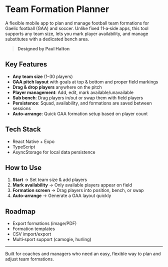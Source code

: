 # Team Formation Planner

A flexible mobile app to plan and manage football team formations for Gaelic football (GAA) and soccer. Unlike fixed 11‑a‑side apps, this tool supports any team size, lets you mark player availability, and manage substitutes with a dedicated bench area.

> **Designed by Paul Halton**

## Key Features

* **Any team size** (1–30 players)
* **GAA pitch layout** with goals at top & bottom and proper field markings
* **Drag & drop players** anywhere on the pitch
* **Player management**: Add, edit, mark available/unavailable
* **Sub bench**: Drag players in/out or swap them with field players
* **Persistence**: Squad, availability, and formations are saved between sessions
* **Auto‑arrange**: Quick GAA formation setup based on player count

## Tech Stack

* React Native + Expo
* TypeScript
* AsyncStorage for local data persistence

## How to Use

1. **Start** → Set team size & add players
2. **Mark availability** → Only available players appear on field
3. **Formation screen** → Drag players into position, bench, or swap
4. **Auto‑arrange** → Generate a GAA layout quickly

## Roadmap

* Export formations (image/PDF)
* Formation templates
* CSV import/export
* Multi‑sport support (camogie, hurling)

---

Built for coaches and managers who need an easy, flexible way to plan and adjust team formations.
